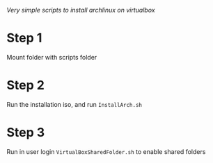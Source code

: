 _Very simple scripts to install archlinux on virtualbox_

# Step 1
Mount folder with scripts folder

# Step 2
Run the installation iso, and run ``` InstallArch.sh ``` 

# Step 3
Run in user login ```VirtualBoxSharedFolder.sh``` to enable shared folders
